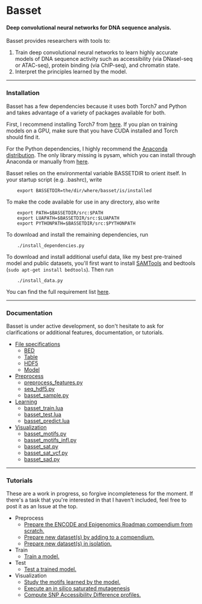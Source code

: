 # Basset
#### Deep convolutional neural networks for DNA sequence analysis.

Basset provides researchers with tools to:

1. Train deep convolutional neural networks to learn highly accurate models of DNA sequence activity such as accessibility (via DNaseI-seq or ATAC-seq), protein binding (via ChIP-seq), and chromatin state.
2. Interpret the principles learned by the model.

---------------------------------------------------------------------------------------------------
### Installation

Basset has a few dependencies because it uses both Torch7 and Python and takes advantage of a variety of packages available for both.

First, I recommend installing Torch7 from [here](http://torch.ch/docs/getting-started.html). If you plan on training models on a GPU, make sure that you have CUDA installed and Torch should find it.

For the Python dependencies, I highly recommend the [Anaconda distribution](https://www.continuum.io/downloads). The only library missing is pysam, which you can install through Anaconda or manually from [here](https://code.google.com/p/pysam/).

Basset relies on the environmental variable BASSETDIR to orient itself. In your startup script (e.g. .bashrc), write
```
    export BASSETDIR=the/dir/where/basset/is/installed
```

To make the code available for use in any directory, also write
```
    export PATH=$BASSETDIR/src:$PATH
    export LUAPATH=$BASSETDIR/src:$LUAPATH
    export PYTHONPATH=$BASSETDIR/src:$PYTHONPATH
```

To download and install the remaining dependencies, run
```
    ./install_dependencies.py
```

To download and install additional useful data, like my best pre-trained model and public datasets, you'll first want to install [SAMTools](http://www.htslib.org/download/) and bedtools (`sudo apt-get install bedtools`). Then run
```
    ./install_data.py
```

You can find the full requirement list [here](docs/requirements.md).

---------------------------------------------------------------------------------------------------
### Documentation

Basset is under active development, so don't hesitate to ask for clarifications or additional features, documentation, or tutorials.

- [File specifications](docs/file_specs.md)
  - [BED](docs/file_specs.md#bed)
  - [Table](docs/file_specs.md#table)
  - [HDF5](docs/file_specs.md#hdf5)
  - [Model](docs/file_specs.md#model)
- [Preprocess](docs/preprocess.md)
  - [preprocess_features.py](docs/preprocess.md#preprocess_features.py)
  - [seq_hdf5.py](docs/preprocess.md#seq_hdf.py)
  - [basset_sample.py](docs/preprocess.md#basset_sample.py)
- [Learning](docs/learning.md)
  - [basset_train.lua](docs/learning.md#train)
  - [basset_test.lua](docs/learning.md#test)
  - [basset_predict.lua](docs/learning.md#predict)
- [Visualization](docs/visualization.md)
  - [basset_motifs.py](docs/visualization.md#motifs)
  - [basset_motifs_infl.py](docs/visualization.md#infl)
  - [basset_sat.py](docs/visualization.md#sat)
  - [basset_sat_vcf.py](docs/visualization.md#sat_vcf)
  - [basset_sad.py](docs/visualization.md#sad)

---------------------------------------------------------------------------------------------------
### Tutorials

These are a work in progress, so forgive incompleteness for the moment. If there's a task that you're interested in that I haven't included, feel free to post it as an Issue at the top.

- Preprocess
  - [Prepare the ENCODE and Epigenomics Roadmap compendium from scratch.](tutorials/prepare_compendium.ipynb)
  - [Prepare new dataset(s) by adding to a compendium.](tutorials/new_data_many.ipynb)
  - [Prepare new dataset(s) in isolation.](tutorials/new_data_iso.ipynb)
- Train
  - [Train a model.](tutorials/train.md)
- Test
  - [Test a trained model.](tutorials/test.ipynb)
- Visualization
  - [Study the motifs learned by the model.](tutorials/motifs.ipynb)
  - [Execute an in silico saturated mutagenesis](tutorials/sat_mut.ipynb)
  - [Compute SNP Accessibility Difference profiles.](tutorials/sad.ipynb)

